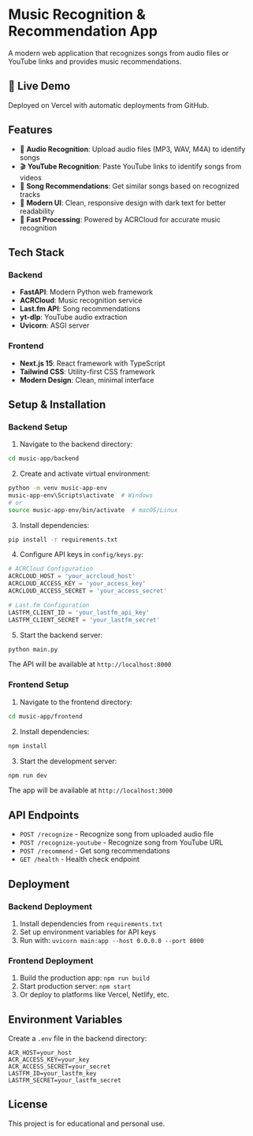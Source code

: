 # Music Recognition & Recommendation App

A modern web application that recognizes songs from audio files or YouTube links and provides music recommendations.

## 🚀 Live Demo
Deployed on Vercel with automatic deployments from GitHub.

## Features

- 🎵 **Audio Recognition**: Upload audio files (MP3, WAV, M4A) to identify songs
- 🎬 **YouTube Recognition**: Paste YouTube links to identify songs from videos  
- 🎯 **Song Recommendations**: Get similar songs based on recognized tracks
- 🎨 **Modern UI**: Clean, responsive design with dark text for better readability
- 🚀 **Fast Processing**: Powered by ACRCloud for accurate music recognition

## Tech Stack

### Backend
- **FastAPI**: Modern Python web framework
- **ACRCloud**: Music recognition service
- **Last.fm API**: Song recommendations
- **yt-dlp**: YouTube audio extraction
- **Uvicorn**: ASGI server

### Frontend  
- **Next.js 15**: React framework with TypeScript
- **Tailwind CSS**: Utility-first CSS framework
- **Modern Design**: Clean, minimal interface

## Setup & Installation

### Backend Setup

1. Navigate to the backend directory:
```bash
cd music-app/backend
```

2. Create and activate virtual environment:
```bash
python -m venv music-app-env
music-app-env\Scripts\activate  # Windows
# or
source music-app-env/bin/activate  # macOS/Linux
```

3. Install dependencies:
```bash
pip install -r requirements.txt
```

4. Configure API keys in `config/keys.py`:
```python
# ACRCloud Configuration
ACRCLOUD_HOST = 'your_acrcloud_host'
ACRCLOUD_ACCESS_KEY = 'your_access_key'
ACRCLOUD_ACCESS_SECRET = 'your_access_secret'

# Last.fm Configuration  
LASTFM_CLIENT_ID = 'your_lastfm_api_key'
LASTFM_CLIENT_SECRET = 'your_lastfm_secret'
```

5. Start the backend server:
```bash
python main.py
```

The API will be available at `http://localhost:8000`

### Frontend Setup

1. Navigate to the frontend directory:
```bash
cd music-app/frontend
```

2. Install dependencies:
```bash
npm install
```

3. Start the development server:
```bash
npm run dev
```

The app will be available at `http://localhost:3000`

## API Endpoints

- `POST /recognize` - Recognize song from uploaded audio file
- `POST /recognize-youtube` - Recognize song from YouTube URL
- `POST /recommend` - Get song recommendations
- `GET /health` - Health check endpoint

## Deployment

### Backend Deployment
1. Install dependencies from `requirements.txt`
2. Set up environment variables for API keys
3. Run with: `uvicorn main:app --host 0.0.0.0 --port 8000`

### Frontend Deployment
1. Build the production app: `npm run build`
2. Start production server: `npm start`
3. Or deploy to platforms like Vercel, Netlify, etc.

## Environment Variables

Create a `.env` file in the backend directory:

```env
ACR_HOST=your_host
ACR_ACCESS_KEY=your_key
ACR_ACCESS_SECRET=your_secret
LASTFM_ID=your_lastfm_key
LASTFM_SECRET=your_lastfm_secret
```

## License

This project is for educational and personal use.
